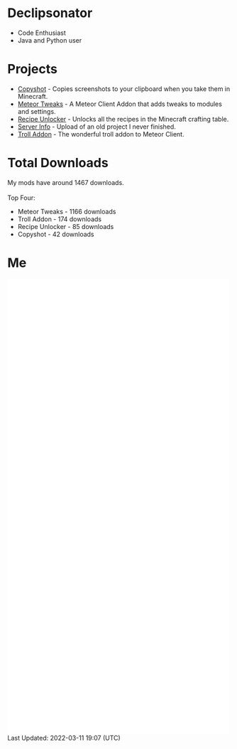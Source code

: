 # Declipsonator
- Code Enthusiast
- Java and Python user
# Projects
- [Copyshot](https://github.com/Declipsonator/Copyshot) - Copies screenshots to your clipboard when you take them in Minecraft.
- [Meteor Tweaks](https://github.com/Declipsonator/Meteor-Tweaks) - A Meteor Client Addon that adds tweaks to modules and settings.
- [Recipe Unlocker](https://github.com/Declipsonator/Recipe-Unlocker) - Unlocks all the recipes in the Minecraft crafting table.
- [Server Info](https://github.com/Declipsonator/Server-Info) - Upload of an old project I never finished.
- [Troll Addon](https://github.com/Declipsonator/Troll-Addon) - The wonderful troll addon to Meteor Client.


# Total Downloads
My mods have around 1467 downloads. \
\
Top Four:
- Meteor Tweaks - 1166 downloads  
- Troll Addon - 174 downloads  
- Recipe Unlocker - 85 downloads  
- Copyshot - 42 downloads  


# Me
<img align="center" src="/github-metrics.svg" alt="Metrics">
Last Updated: 2022-03-11 19:07 (UTC)
